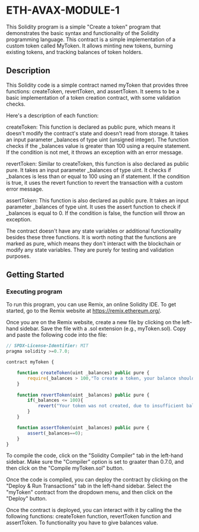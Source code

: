 # ETH-AVAX-MODULE-1

This Solidity program is a simple "Create a token" program that demonstrates the basic syntax and functionality of the Solidity programming language. This contract is a simple implementation of a custom token called MyToken. It allows minting new tokens, burning existing tokens, and tracking balances of token holders.

## Description

This Solidity code is a simple contract named myToken that provides three functions: createToken, revertToken, and assertToken. It seems to be a basic implementation of a token creation contract, with some validation checks.

Here's a description of each function:

createToken: This function is declared as public pure, which means it doesn't modify the contract's state and doesn't read from storage. It takes an input parameter _balances of type uint (unsigned integer). The function checks if the _balances value is greater than 100 using a require statement. If the condition is not met, it throws an exception with an error message.

revertToken: Similar to createToken, this function is also declared as public pure. It takes an input parameter _balances of type uint. It checks if _balances is less than or equal to 100 using an if statement. If the condition is true, it uses the revert function to revert the transaction with a custom error message.

assertToken: This function is also declared as public pure. It takes an input parameter _balances of type uint. It uses the assert function to check if _balances is equal to 0. If the condition is false, the function will throw an exception.

The contract doesn't have any state variables or additional functionality besides these three functions. It is worth noting that the functions are marked as pure, which means they don't interact with the blockchain or modify any state variables. They are purely for testing and validation purposes.

## Getting Started

### Executing program

To run this program, you can use Remix, an online Solidity IDE. To get started, go to the Remix website at https://remix.ethereum.org/.

Once you are on the Remix website, create a new file by clicking on the left-hand sidebar. Save the file with a .sol extension (e.g., myToken.sol). Copy and paste the following code into the file:

```javascript
// SPDX-License-Identifier: MIT
pragma solidity >=0.7.0;

contract myToken {

    function createToken(uint _balances) public pure {
        require(_balances > 100,"To create a token, your balance should be above 100. ");
    }
    
    function revertToken(uint _balances) public pure {
        if(_balances <= 100){
            revert("Your token was not created, due to insufficient balance.");
        }
    }

    function assertToken(uint _balances) public pure {
        assert(_balances==0);
    }
}

```

To compile the code, click on the "Solidity Compiler" tab in the left-hand sidebar. Make sure the "Compiler" option is set to graater than 0.7.0, and then click on the "Compile myToken.sol" button.

Once the code is compiled, you can deploy the contract by clicking on the "Deploy & Run Transactions" tab in the left-hand sidebar. Select the "myToken" contract from the dropdown menu, and then click on the "Deploy" button.

Once the contract is deployed, you can interact with it by calling the the following functions: createToken function, revertToken function and assertToken. To functionality you have to give balances value.
